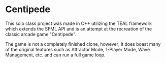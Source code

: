 # Centipede
This solo class project was made in C++ utilizing the TEAL framework which extends the SFML API and is an attempt at the recreation of the classic arcade game "Centipede". 




The game is not a completely finished clone, however; it does boast many of the original features such as Attractor Mode, 1-Player Mode, Wave Management, etc. and can run a full game loop.
